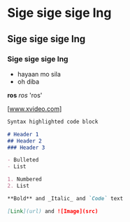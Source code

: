 # Sige sige sige lng
## Sige sige sige lng
### Sige sige sige lng

- hayaan mo sila
- oh diba

**ros**
_ros_
'ros'

[www.xvideo.com]


```markdown
Syntax highlighted code block

# Header 1
## Header 2
### Header 3

- Bulleted
- List

1. Numbered
2. List

**Bold** and _Italic_ and `Code` text

[Link](url) and ![Image](src)
```
